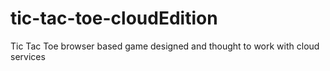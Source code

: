 # tic-tac-toe-cloudEdition
Tic Tac Toe browser based game designed and thought to work with cloud services
